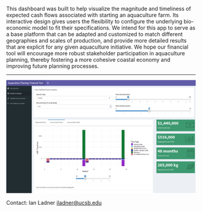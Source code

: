 This dashboard was built to help visualize the magnitude and timeliness of expected cash flows associated with starting an aquaculture farm. Its interactive design gives users the flexibility to configure the underlying bio-economic model to fit their specifications. We intend for this app to serve as a base platform that can be adapted and customized to match different geographies and scales of production, and provide more detailed results that are explicit for any given aquaculture initiative.  We hope our financial tool will encourage more robust stakeholder participation in aquaculture planning, thereby fostering a more cohesive coastal economy and improving future planning processes. 

***
![Dashboard Image](dashboard/Screenshots/fullDashboard.PNG?raw=true "Dashboard Preview") 

Contact: 
Ian Ladner
iladner@ucsb.edu
